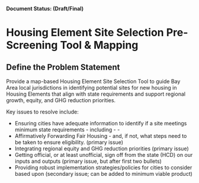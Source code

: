 **Document Status: (Draft/Final)**  

# Housing Element Site Selection Pre-Screening Tool & Mapping

## Define the Problem Statement
Provide a map-based Housing Element Site Selection Tool to guide Bay Area local jurisdictions in identifying potential sites for new housing in Housing Elements that align with state requirements and support regional growth, equity, and GHG reduction priorities. 

Key issues to resolve include:  
- Ensuring cities have adequate information to identify if a site meetings minimum state requirements - including - -
- Affirmatively Forwarding Fair Housing - and, if not, what steps need to be taken to ensure eligibility. (primary issue)
- Integrating regional equity and GHG reduction priorities (primary issue)
- Getting official, or at least unofficial, sign off from the state (HCD) on our inputs and outputs (primary issue, but after first two bullets)
- Providing robust implementation strategies/policies for cities to consider based upon (secondary issue; can be added to minimum viable product)
